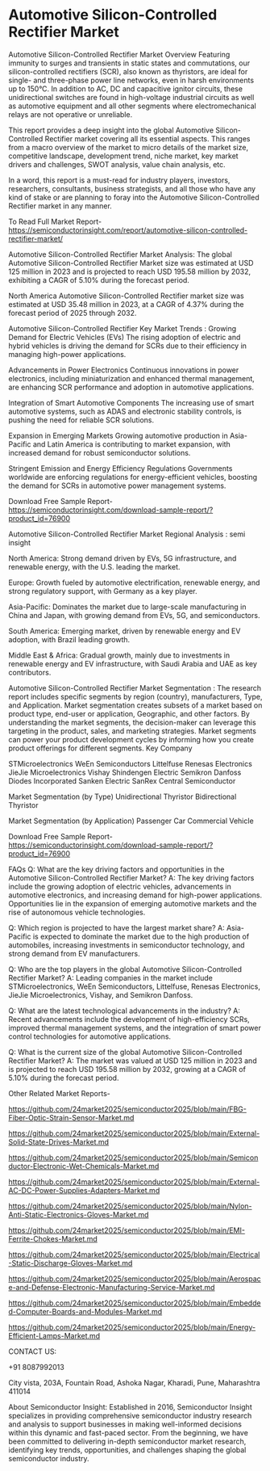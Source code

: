 <h1>Automotive Silicon-Controlled Rectifier Market</h1>
Automotive Silicon-Controlled Rectifier Market Overview
Featuring immunity to surges and transients in static states and commutations, our silicon-controlled rectifiers (SCR), also known as thyristors, are ideal for single- and three-phase power line networks, even in harsh environments up to 150°C. In addition to AC, DC and capacitive ignitor circuits, these unidirectional switches are found in high-voltage industrial circuits as well as automotive equipment and all other segments where electromechanical relays are not operative or unreliable.

This report provides a deep insight into the global Automotive Silicon-Controlled Rectifier market covering all its essential aspects. This ranges from a macro overview of the market to micro details of the market size, competitive landscape, development trend, niche market, key market drivers and challenges, SWOT analysis, value chain analysis, etc.

In a word, this report is a must-read for industry players, investors, researchers, consultants, business strategists, and all those who have any kind of stake or are planning to foray into the Automotive Silicon-Controlled Rectifier market in any manner.

To Read Full Market Report-
https://semiconductorinsight.com/report/automotive-silicon-controlled-rectifier-market/

Automotive Silicon-Controlled Rectifier Market Analysis:
The global Automotive Silicon-Controlled Rectifier Market size was estimated at USD 125 million in 2023 and is projected to reach USD 195.58 million by 2032, exhibiting a CAGR of 5.10% during the forecast period.

North America Automotive Silicon-Controlled Rectifier market size was estimated at USD 35.48 million in 2023, at a CAGR of 4.37% during the forecast period of 2025 through 2032.

Automotive Silicon-Controlled Rectifier Key Market Trends :
Growing Demand for Electric Vehicles (EVs)
The rising adoption of electric and hybrid vehicles is driving the demand for SCRs due to their efficiency in managing high-power applications.

Advancements in Power Electronics
Continuous innovations in power electronics, including miniaturization and enhanced thermal management, are enhancing SCR performance and adoption in automotive applications.

Integration of Smart Automotive Components
The increasing use of smart automotive systems, such as ADAS and electronic stability controls, is pushing the need for reliable SCR solutions.

Expansion in Emerging Markets
Growing automotive production in Asia-Pacific and Latin America is contributing to market expansion, with increased demand for robust semiconductor solutions.

Stringent Emission and Energy Efficiency Regulations
Governments worldwide are enforcing regulations for energy-efficient vehicles, boosting the demand for SCRs in automotive power management systems.

Download Free Sample Report-
https://semiconductorinsight.com/download-sample-report/?product_id=76900

Automotive Silicon-Controlled Rectifier Market Regional Analysis :
semi insight

North America:
Strong demand driven by EVs, 5G infrastructure, and renewable energy, with the U.S. leading the market.

Europe:
Growth fueled by automotive electrification, renewable energy, and strong regulatory support, with Germany as a key player.

Asia-Pacific:
Dominates the market due to large-scale manufacturing in China and Japan, with growing demand from EVs, 5G, and semiconductors.

South America:
Emerging market, driven by renewable energy and EV adoption, with Brazil leading growth.

Middle East & Africa:
Gradual growth, mainly due to investments in renewable energy and EV infrastructure, with Saudi Arabia and UAE as key contributors.

Automotive Silicon-Controlled Rectifier Market Segmentation :
The research report includes specific segments by region (country), manufacturers, Type, and Application. Market segmentation creates subsets of a market based on product type, end-user or application, Geographic, and other factors. By understanding the market segments, the decision-maker can leverage this targeting in the product, sales, and marketing strategies. Market segments can power your product development cycles by informing how you create product offerings for different segments.
Key Company

STMicroelectronics
WeEn Semiconductors
Littelfuse
Renesas Electronics
JieJie Microelectronics
Vishay
Shindengen Electric
Semikron Danfoss
Diodes Incorporated
Sanken Electric
SanRex
Central Semiconductor

Market Segmentation (by Type)
Unidirectional Thyristor
Bidirectional Thyristor

Market Segmentation (by Application)
Passenger Car
Commercial Vehicle

Download Free Sample Report-
https://semiconductorinsight.com/download-sample-report/?product_id=76900

FAQs
Q: What are the key driving factors and opportunities in the Automotive Silicon-Controlled Rectifier Market?
A: The key driving factors include the growing adoption of electric vehicles, advancements in automotive electronics, and increasing demand for high-power applications. Opportunities lie in the expansion of emerging automotive markets and the rise of autonomous vehicle technologies.

Q: Which region is projected to have the largest market share?
A: Asia-Pacific is expected to dominate the market due to the high production of automobiles, increasing investments in semiconductor technology, and strong demand from EV manufacturers.

Q: Who are the top players in the global Automotive Silicon-Controlled Rectifier Market?
A: Leading companies in the market include STMicroelectronics, WeEn Semiconductors, Littelfuse, Renesas Electronics, JieJie Microelectronics, Vishay, and Semikron Danfoss.

Q: What are the latest technological advancements in the industry?
A: Recent advancements include the development of high-efficiency SCRs, improved thermal management systems, and the integration of smart power control technologies for automotive applications.

Q: What is the current size of the global Automotive Silicon-Controlled Rectifier Market?
A: The market was valued at USD 125 million in 2023 and is projected to reach USD 195.58 million by 2032, growing at a CAGR of 5.10% during the forecast period.

Other Related Market Reports-

https://github.com/24market2025/semiconductor2025/blob/main/FBG-Fiber-Optic-Strain-Sensor-Market.md

https://github.com/24market2025/semiconductor2025/blob/main/External-Solid-State-Drives-Market.md

https://github.com/24market2025/semiconductor2025/blob/main/Semiconductor-Electronic-Wet-Chemicals-Market.md

https://github.com/24market2025/semiconductor2025/blob/main/External-AC-DC-Power-Supplies-Adapters-Market.md

https://github.com/24market2025/semiconductor2025/blob/main/Nylon-Anti-Static-Electronics-Gloves-Market.md

https://github.com/24market2025/semiconductor2025/blob/main/EMI-Ferrite-Chokes-Market.md

https://github.com/24market2025/semiconductor2025/blob/main/Electrical-Static-Discharge-Gloves-Market.md

https://github.com/24market2025/semiconductor2025/blob/main/Aerospace-and-Defense-Electronic-Manufacturing-Service-Market.md

https://github.com/24market2025/semiconductor2025/blob/main/Embedded-Computer-Boards-and-Modules-Market.md

https://github.com/24market2025/semiconductor2025/blob/main/Energy-Efficient-Lamps-Market.md

CONTACT US:

+91 8087992013

City vista, 203A, Fountain Road, Ashoka Nagar, Kharadi, Pune, Maharashtra 411014

About Semiconductor Insight:
Established in 2016, Semiconductor Insight specializes in providing comprehensive semiconductor industry research and analysis to support businesses in making well-informed decisions within this dynamic and fast-paced sector. From the beginning, we have been committed to delivering in-depth semiconductor market research, identifying key trends, opportunities, and challenges shaping the global semiconductor industry.
